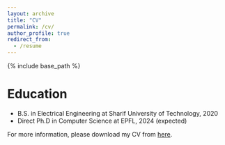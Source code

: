 ```yaml
---
layout: archive
title: "CV"
permalink: /cv/
author_profile: true
redirect_from:
  - /resume
---
```


{% include base_path %}

Education
======
* B.S. in Electrical Engineering at Sharif University of Technology, 2020 
* Direct Ph.D in Computer Science at EPFL, 2024 (expected)


For more information, please download my CV from [here](https://drive.google.com/file/d/1VCCwXMOTPHBxP7752bNfi1Foro-jxF9T/view?usp=sharing).
